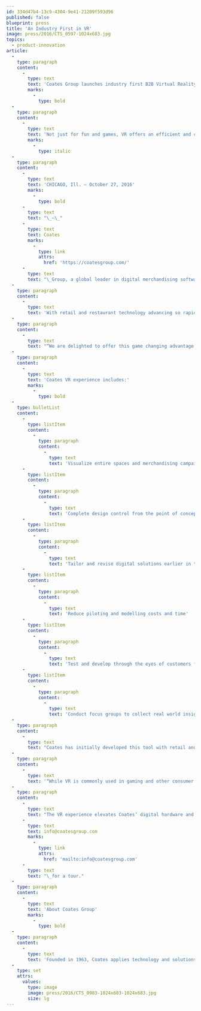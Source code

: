 ```yaml
---
id: 334d47b4-13c9-4304-9e41-21209f593d96
published: false
blueprint: press
title: 'An Industry First in VR'
image: press/2016/CTS_0597-1024x683.jpg
topics:
  - product-innovation
article:
  -
    type: paragraph
    content:
      -
        type: text
        text: 'Coates Group launches industry first B2B Virtual Reality tool changing the way brands develop new solutions'
        marks:
          -
            type: bold
  -
    type: paragraph
    content:
      -
        type: text
        text: 'Not just for fun and games, VR offers an efficient and captivating business planning tool'
        marks:
          -
            type: italic
  -
    type: paragraph
    content:
      -
        type: text
        text: 'CHICAGO, Ill. — October 27, 2016'
        marks:
          -
            type: bold
      -
        type: text
        text: "\_—\_"
      -
        type: text
        text: Coates
        marks:
          -
            type: link
            attrs:
              href: 'https://coatesgroup.com/'
      -
        type: text
        text: "\_Group, a global leader in digital merchandising software, kiosks, and digital drive-thrus, is the industry’s first to utilize Virtual Reality (VR) from a B2B perspective, allowing brands to physically see and develop new digital hardware and content within their own virtual store. Creating a never before seen experience in the world of digital merchandising, Coates is teleporting clients into a realm of possibilities at their new Lab in Chicago."
  -
    type: paragraph
    content:
      -
        type: text
        text: 'With retail and restaurant technology advancing so rapidly, bringing ideas and products to life before they are superseded is a real issue brands continually struggle with. With the Coates Lab VR tool, creative teams and designers can immediately see their merchandising ideas come to life using a VR simulation of the customers’ environment. Until now, the first time a client saw the finished product was at the end of the design and manufacturing process, stimulating a wave of inspiration about what would work better and how to improve the experience. Unfortunately, these light bulb moments are often realized too late. The costs, time, and finite resources prevent the client from achieving the best result possible. The Coates Lab now transforms that experience allowing brands to go on that creative journey, test “riskier” concepts through the eyes of their customers without prototyping, time delays or incurring huge costs.'
  -
    type: paragraph
    content:
      -
        type: text
        text: "“We are delighted to offer this game changing advantage to our customers. The VR tool has proven to be a powerful and effective method to help brand designers, marketers and development teams efficiently ideate their own virtual store, and quickly land on the ideal design without costly and time-consuming prototypes,” says Leo Coates, CEO of Coates Group. “Brands can walk through their concept environment and change the content on digital signage using our proprietary Switchboard\_TM\_CMS, to test and visualize how different campaigns roll out in stores, allowing for real-time revisions to the proposed store environment.”"
  -
    type: paragraph
    content:
      -
        type: text
        text: 'Coates VR experience includes:'
        marks:
          -
            type: bold
  -
    type: bulletList
    content:
      -
        type: listItem
        content:
          -
            type: paragraph
            content:
              -
                type: text
                text: 'Visualize entire spaces and merchandising campaigns in the early design phase'
      -
        type: listItem
        content:
          -
            type: paragraph
            content:
              -
                type: text
                text: 'Complete design control from the point of conception'
      -
        type: listItem
        content:
          -
            type: paragraph
            content:
              -
                type: text
                text: 'Tailor and revise digital solutions earlier in the process'
      -
        type: listItem
        content:
          -
            type: paragraph
            content:
              -
                type: text
                text: 'Reduce piloting and modelling costs and time'
      -
        type: listItem
        content:
          -
            type: paragraph
            content:
              -
                type: text
                text: 'Test and develop through the eyes of customers for maximum engagement'
      -
        type: listItem
        content:
          -
            type: paragraph
            content:
              -
                type: text
                text: 'Conduct focus groups to collect real world insights'
  -
    type: paragraph
    content:
      -
        type: text
        text: "Coates has initially developed this tool with retail and quick service restaurants (QSR’s) in mind, given the opportunities and historical challenges. Recently, Coates worked with a global QSR to enhance the drive thru experience and tackle some of the inherent challenges faced by the customer at the drive thru. Coates allowed its client to experience and manipulate the customer journey through different merchandising options and updated hardware modeling. Coates and their\_client are ultimately\_working\_together\_to increase revenue by driving up-sell, reducing drive thru times and improving the overall customer experience."
  -
    type: paragraph
    content:
      -
        type: text
        text: '“While VR is commonly used in gaming and other consumer applications, this is a new and innovative B2B approach to using VR in the digital marketing industry.” says Don Stroberg, Chief Operating Officer of Radius Networks a leading global supplier of beacon technology and Coates partner. “For creative teams and agencies who currently rely on concept and CAD drawings, 3D fly-throughs, or have to build replica test stores, this is a highly efficient and modern option.”'
  -
    type: paragraph
    content:
      -
        type: text
        text: "The VR experience elevates Coates’ digital hardware and software product development, personalization and pilot programs. Coates invites clients, creative teams and developers to stop by the Coates Lab in Chicago to experience this personalized VR experience. Please contact\_"
      -
        type: text
        text: info@coatesgroup.com
        marks:
          -
            type: link
            attrs:
              href: 'mailto:info@coatesgroup.com'
      -
        type: text
        text: "\_for a tour."
  -
    type: paragraph
    content:
      -
        type: text
        text: 'About Coates Group'
        marks:
          -
            type: bold
  -
    type: paragraph
    content:
      -
        type: text
        text: 'Founded in 1963, Coates applies technology and solutions to deliver relevant, personalized digital merchandising content for quick service restaurant brands (QSR) and the retail industry. Coates’ data-driven CMS software Switchboard, self-order kiosks, digital drive-thru and outdoor displays are used by leading brands across 35 global markets. The privately held company is headquartered in Australia with offices in Japan, India, China, and U.S. operations are based in Chicago.'
  -
    type: set
    attrs:
      values:
        type: image
        image: press/2016/CTS_0983-1024x683-1024x683.jpg
        size: lg
---
```

